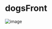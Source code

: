 # dogsFront
![image](https://user-images.githubusercontent.com/95581517/203875993-19431fe8-c148-44da-94f0-8d16373c2ffc.png)
